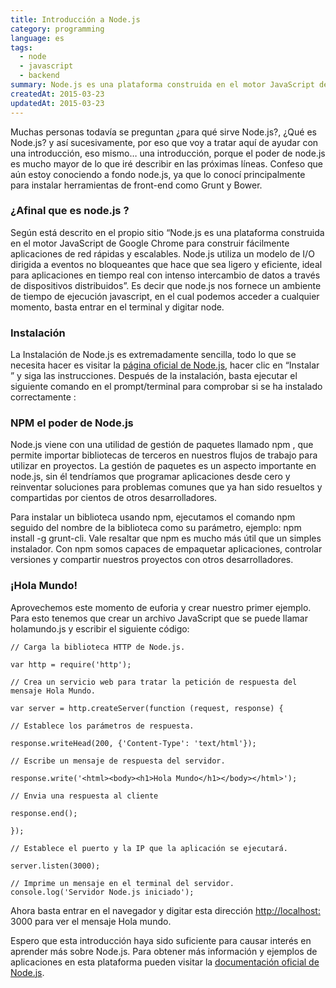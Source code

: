 ```yaml
---
title: Introducción a Node.js
category: programming
language: es
tags:
  - node
  - javascript
  - backend
summary: Node.js es una plataforma construida en el motor JavaScript de Google Chrome para construir fácilmente aplicaciones de red rápidas y escalables.
createdAt: 2015-03-23
updatedAt: 2015-03-23
---
```


Muchas personas todavía se preguntan ¿para qué sirve Node.js?, ¿Qué es Node.js? y así sucesivamente, por eso que voy a tratar aquí de ayudar con una introducción, eso mismo… una introducción, porque el poder de node.js es mucho mayor de lo que iré describir en las próximas líneas. Confeso que aún estoy conociendo a fondo node.js, ya que lo conocí principalmente para instalar herramientas de front-end como Grunt y Bower.

### ¿Afinal que es node.js ?

Según está descrito en el propio sitio “Node.js es una plataforma construida en el motor JavaScript de Google Chrome para construir fácilmente aplicaciones de red rápidas y escalables. Node.js utiliza un modelo de I/O dirigida a eventos no bloqueantes que hace que sea ligero y eficiente, ideal para aplicaciones en tiempo real con intenso intercambio de datos a través de dispositivos distribuidos”. Es decir que node.js nos fornece un ambiente de tiempo de ejecución javascript, en el cual podemos acceder a cualquier momento, basta entrar en el terminal y digitar node.

### Instalación

La Instalación de Node.js es extremadamente sencilla, todo lo que se necesita hacer es visitar la [página oficial de Node.js](https://nodejs.org/), hacer clic en “Instalar ” y siga las instrucciones. Después de la instalación, basta ejecutar el siguiente comando en el prompt/terminal para comprobar si se ha instalado correctamente :

### NPM el poder de Node.js

Node.js viene con una utilidad de gestión de paquetes llamado npm , que permite importar bibliotecas de terceros en nuestros flujos de trabajo para utilizar en proyectos. La gestión de paquetes es un aspecto importante en node.js, sin él tendríamos que programar aplicaciones desde cero y reinventar soluciones para problemas comunes que ya han sido resueltos y compartidas por cientos de otros desarrolladores.

Para instalar un biblioteca usando npm, ejecutamos el comando npm seguido del nombre de la biblioteca como su parámetro, ejemplo: npm install -g grunt-cli. Vale resaltar que npm es mucho más útil que un simples instalador. Con npm somos capaces de empaquetar aplicaciones, controlar versiones y compartir nuestros proyectos con otros desarrolladores.

### ¡Hola Mundo!

Aprovechemos este momento de euforia y crear nuestro primer ejemplo. Para esto tenemos que crear un archivo JavaScript que se puede llamar holamundo.js y escribir el siguiente código:

```
// Carga la biblioteca HTTP de Node.js.

var http = require('http');

// Crea un servicio web para tratar la petición de respuesta del mensaje Hola Mundo.

var server = http.createServer(function (request, response) {

// Establece los parámetros de respuesta.

response.writeHead(200, {'Content-Type': 'text/html'});

// Escribe un mensaje de respuesta del servidor.

response.write('<html><body><h1>Hola Mundo</h1></body></html>');

// Envia una respuesta al cliente

response.end();

});

// Establece el puerto y la IP que la aplicación se ejecutará.

server.listen(3000);

// Imprime un mensaje en el terminal del servidor.
console.log('Servidor Node.js iniciado');
```

Ahora basta entrar en el navegador y digitar esta dirección [http://localhost:](http://localhost:) 3000 para ver el mensaje Hola mundo.

Espero que esta introducción haya sido suficiente para causar interés en aprender más sobre Node.js. Para obtener más información y ejemplos de aplicaciones en esta plataforma pueden visitar la [documentación oficial de Node.js](https://nodejs.org/documentation/).
